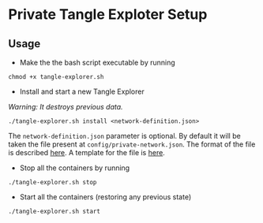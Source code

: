 # Private Tangle Exploter Setup

## Usage

* Make the the bash script executable by running
```
chmod +x tangle-explorer.sh
```

* Install and start a new Tangle Explorer

*Warning: It destroys previous data.* 

```
./tangle-explorer.sh install <network-definition.json>
```

The `network-definition.json` parameter is optional. By default it will be taken the file present at
`config/private-network.json`. The format of the file is described [here](https://github.com/iotaledger/explorer/blob/master/api/DEPLOYMENT.md). A template for the file is [here](./config/private-network.json). 

* Stop all the containers by running 

```
./tangle-explorer.sh stop
```

* Start all the containers (restoring any previous state)

```
./tangle-explorer.sh start
```
